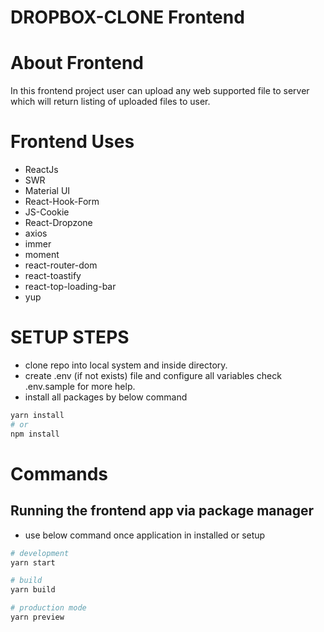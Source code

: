 # DROPBOX-CLONE Frontend

# About Frontend

In this frontend project user can upload any web supported file to server which will return listing of uploaded files to user.

# Frontend Uses

- ReactJs
- SWR
- Material UI
- React-Hook-Form
- JS-Cookie
- React-Dropzone
- axios
- immer
- moment
- react-router-dom
- react-toastify
- react-top-loading-bar
- yup

# SETUP STEPS

- clone repo into local system and inside directory.
- create .env (if not exists) file and configure all variables check .env.sample for more help.
- install all packages by below command

```bash
yarn install
# or
npm install
```

# Commands

## Running the frontend app via package manager

- use below command once application in installed or setup

```bash
# development
yarn start

# build
yarn build

# production mode
yarn preview
```
